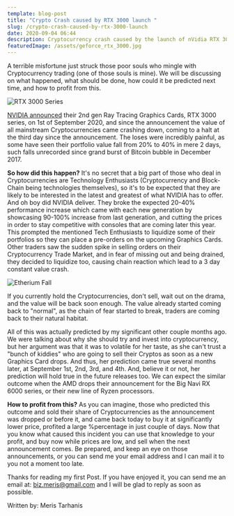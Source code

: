 ```yaml
---
template: blog-post
title: "Crypto Crash caused by RTX 3000 launch "
slug: /crypto-crash-caused-by-rtx-3000-launch
date: 2020-09-04 06:44
description: Cryptocurrency crash caused by the launch of nVidia RTX 3000 series
featuredImage: /assets/geforce_rtx_3000.jpg
---
```

A terrible misfortune just struck those poor souls who mingle with Cryptocurrency trading (one of those souls is mine). We will be discussing on what happened, what should be done, how could it be predicted next time, and how to profit from this.

![RTX 3000 Series](/assets/geforce_rtx.jpg "RTX 3080 showcase")

[NVIDIA announced](https://www.youtube.com/watch?v=E98hC9e__Xs&t=1964s) their 2nd gen Ray Tracing Graphics Cards, RTX 3000 series, on 1st of September 2020, and since the announcement the value of all mainstream Cryptocurrencies came crashing down, coming to a halt at the third day since the announcement. The loses were incredibly painful, as some have seen their portfolio value fall from 20% to 40% in mere 2 days, such falls unrecorded since grand burst of  Bitcoin bubble in December 2017.

**So how did this happen?** It's no secret that a big part of those who deal in Cryptocurrencies are Technology Enthusiasts (Cryptocurrency and Block-Chain being technologies themselves), so it's to be expected that they are likely to be interested in the latest and greatest of what NVIDIA has to offer. And oh boy did NVIDIA deliver. They broke the expected 20-40% performance increase which came with each new generation by showcasing 90-100% increase from last generation, and cutting the prices in order to stay competitive with consoles that are coming later this year. This prompted the mentioned Tech Enthusiasts to liquidize some of their portfolios so they can place a pre-orders on the upcoming Graphics Cards. Other traders saw the sudden spike in selling orders on their Cryptocurrency Trade Market, and in fear of missing out and being drained, they decided to liquidize too, causing chain reaction which lead to a 3 day constant value crash.

![Etherium Fall](/assets/coindesk-eth-chart-2020-09-05-1-.png "Etherium Fall From 1st of September until the 4th")

If you currently hold the Cryptocurrencies, don't sell, wait out on the drama, and the value will be back soon enough. The value already started coming back to "normal", as the chain of fear started to break, traders are coming back to their natural habitat.

All of this was actually predicted by my significant other couple months ago. We were talking about why she should try and invest into cryptocurrency, but her argument was that it was to volatile for her taste, as she can't trust a "bunch of kiddies" who are going to sell their Cryptos as soon as a new Graphics Card drops. And thus, her prediction came true several months later, at September 1st, 2nd, 3rd, and 4th. And, believe it or not, her prediction will hold true in the future releases too. We can expect the similar outcome when the AMD drops their announcement for the Big Navi RX 6000 series, or their new line of Ryzen processors.

**How to profit from this?** As you can imagine, those who predicted this outcome and sold their share of Cryptocurrencies as the announcement was dropped or before it, and came back today to buy it at significantly lower price, profited a large %percentage in just couple of days. Now that you know what caused this incident you can use that knowledge to your profit, and buy now while prices are low, and sell when the next announcement comes. Be prepared, and keep an eye on those announcements, or you can send me your email address and I can mail it to you not a moment too late.



Thanks for reading my first Post. If you have enjoyed it, you can send me an email at: biz.meris@gmail.com and I will be glad to reply as soon as possible.



Written by: Meris Tarhanis